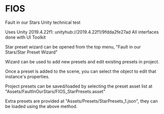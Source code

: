 # FIOS
Fault in our Stars Unity technical test

Uses Unity 2019.4.22f1: unityhub://2019.4.22f1/9fdda2fe27ad
All interfaces done with UI Toolkit

Star preset wizard can be opened from the top menu, "Fault in our Stars/Star Preset Wizard"

Wizard can be used to add new presets and edit existing presets in project.

Once a preset is added to the scene, you can select the object to edit that instance's properties.

Project presets can be saved/loaded by selecting the preset asset list at "Assets/FaultInOurStars/FIOS_StarPresets.asset"

Extra presets are provided at "Assets/Presets/StarPresets_1.json", they can be loaded using the above method.